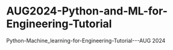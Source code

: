 # AUG2024-Python-and-ML-for-Engineering-Tutorial
Python-Machine_learning-for-Engineering-Tutorial---AUG 2024
